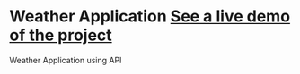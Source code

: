 # Weather Application [ See a live demo of the project](https://ahmed-roshdy-1.github.io/Weather-Application/Index)
 Weather Application using API
 
